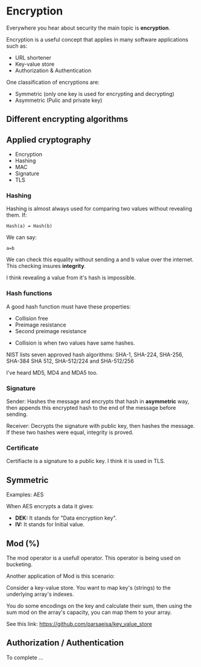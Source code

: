 # Encryption

Everywhere you hear about security the main topic is **encryption**.

Encryption is a useful concept that applies in many software applications such as:
- URL shortener
- Key-value store
- Authorization & Authentication

One classification of encryptions are:
- Symmetric (only one key is used for encrypting and decrypting)
- Asymmetric (Pulic and private key)

## Different encrypting algorithms
## Applied cryptography
- Encryption
- Hashing
- MAC
- Signature
- TLS

### Hashing

Hashing is almost always used for comparing two values without revealing them. If:
```
Hash(a) = Hash(b)
```
We can say:
```
a=b
```

We can check this equality without sending a and b value over the internet. This checking insures **integrity**.

I think revealing a value from it's hash is impossible.

### Hash functions

A good hash function must have these properties:
- Collision free
- Preimage resistance
- Second preimage resistance

* Collision is when two values have same hashes.

NIST lists seven approved hash algorithms: SHA-1, SHA-224, SHA-256, SHA-384 SHA
512, SHA-512/224 and SHA-512/256

I've heard MD5, MD4 and MDA5 too.

### Signature

Sender: Hashes the message and encrypts that hash in **asymmetric** way, then appends this encrypted hash to the end of the message before sending.

Receiver: Decrypts the signature with public key, then hashes the message. If these two hashes were equal, integrity is proved.

### Certificate

Certifiacte is a signature to a public key. I think it is used in TLS.

## Symmetric

Examples: AES

When AES encrypts a data it gives:
- **DEK:** It stands for "Data encryption key".
- **IV:** It stands for Initial value. 

## Mod (%)

The mod operator is a usefull operator. This operator is being used on bucketing. 

Another application of Mod is this scenario:

Consider a key-value store. You want to map key's (strings) to the underlying array's indexes. 

You do some encodings on the key and calculate their sum, then using the sum mod on the array's capacity, you can map them to your array. 

See this link: https://github.com/parsaeisa/key_value_store

## Authorization / Authentication

To complete  ...